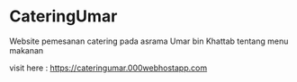 # CateringUmar
Website pemesanan catering pada asrama Umar bin Khattab tentang menu makanan

visit here : https://cateringumar.000webhostapp.com
